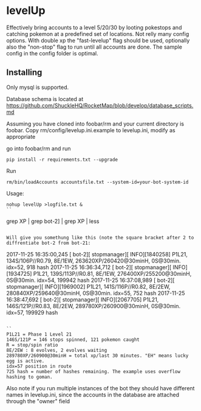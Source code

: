 levelUp
=========

Effectively bring accounts to a level 5/20/30 by looting pokestops and catching pokemon at a predefined set of locations. Not relly many config options. 
With double xp the "fast-levelup" flag should be used, optionally also the "non-stop" flag to run until all accounts are done. 
The sample config in the config folder is optimal.

Installing
-------
Only mysql is supported.

Database schema is located at https://github.com/ShuckleHQ/RocketMap/blob/develop/database_scripts.md

Assuming you have cloned into foobar/rm and your current directory is foobar. Copy rm/config/levelup.ini.example to levelup.ini, modify as appropriate

go into foobar/rm and run

```
pip install -r requirements.txt --upgrade
```


Run 
```
rm/bin/loadAccounts accountsfile.txt --system-id=your-bot-system-id
```


Usage:
```
nohup levelUp >logfile.txt &
``

```
grep XP <logfile> | grep bot-2] | grep XP | less
```

Will give you somethung like this (note the square bracket after 2 to diffrentiate bot-2 from bot-21:

```
2017-11-25 16:35:00,245 [       bot-2][  stopmanager][    INFO][1840258] P1L21, 134S/106P//R0.79, 8E/1EW, 263620XP/260420@30minH, 0S@30min. idx=52, 918 hash
2017-11-25 16:36:34,712 [       bot-2][  stopmanager][    INFO][1934725] P1L21, 139S/113P//R0.81, 8E/1EW, 276400XP/255200@30minH, 0S@30min. idx=54, 199942 hash
2017-11-25 16:37:08,989 [       bot-2][  stopmanager][    INFO][1969002] P1L21, 141S/116P//R0.82, 8E/2EW, 280840XP/259640@30minH, 0S@30min. idx=55, 752 hash
2017-11-25 16:38:47,692 [       bot-2][  stopmanager][    INFO][2067705] P1L21, 146S/121P//R0.83, 8E/2EW, 289780XP/260900@30minH, 0S@30min. idx=57, 199929 hash
```

``
P1L21 = Phase 1 Level 21
146S/121P = 146 stops spinned, 121 pokemon caught
R = stop/spin ratio
8E/2EW : 8 evolves, 2 evolves waiting
289780XP/260900@30minH = total xp/last 30 minutes. "EH" means lucky egg is active.
idx=57 position in route
725 hash = number of hashes remaining. The example uses overflow hashing to goman.
```

Also note if you run multiple instances of the bot they should have different names in levelup.ini, since the accounts in
the database are attached through the "owner" field

